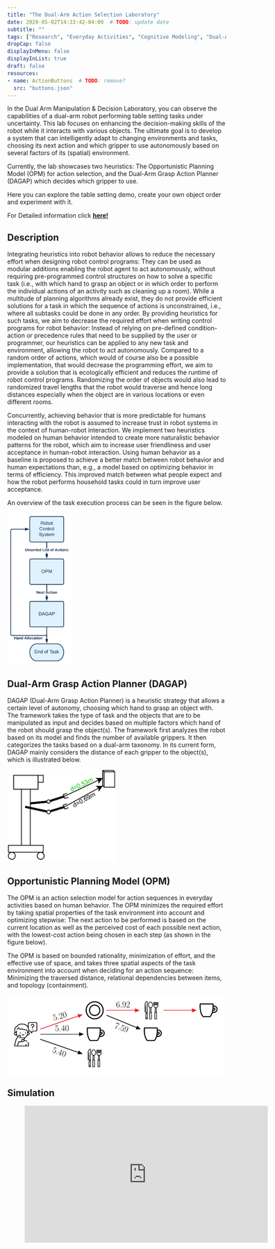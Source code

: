```yaml
---
title: "The Dual-Arm Action Selection Laboratory"
date: 2020-05-02T14:33:42-04:00  # TODO: update date
subtitle: ""
tags: ["Research", "Everyday Activities", "Cognitive Modeling", "Dual-Arm Manipulation", "Action Selection"]  # TODO: update tags
dropCap: false
displayInMenu: false
displayInList: true
draft: false
resources:
- name: ActionButtons  # TODO: remove?
  src: "buttons.json"
---
```


In the Dual Arm Manipulation & Decision Laboratory, you can observe the capabilities of a dual-arm robot performing table setting tasks under uncertainty.
This lab focuses on enhancing the decision-making skills of the robot while it interacts with various objects.
The ultimate goal is to develop a system that can intelligently adapt to changing environments and tasks, choosing its next action and which gripper to use autonomously based on several factors of its (spatial) environment. 

Currently, the lab showcases two heuristics: The Opportunistic Planning Model (OPM) for action selection, and the Dual-Arm Grasp Action Planner (DAGAP) which decides which gripper to use.

Here you can explore the table setting demo, create your own object order and experiment with it.

<div class="hidde-after-preview">
  For Detailed information click
  <a class="btn btn-success" target="_blank" href="the-dual-arm-action-selection-laboratory"><b>here!</b></a>
</div>

<!--more-->

<!-- <div class="main-well-flex-container" style="margin:20px;align-items: center;">

  <div style="flex:30%;">
      <img src="profile_picture.png" style="clip-path: circle(35%);">
  </div>

  <div style="flex:70%;">
    <h3>Replace with Name</h3>
    Tel:     +49 XXXXXXXXXX <br>
    Fax:     +49 XXXXXXXXXX <br>
    Mail:    <a href="mailto:XXXXXXX@cs.uni-bremen.de">XXXXXX@cs.uni-bremen.de</a> <br>
    <a style="color:red" href="https://ai.uni-bremen.de/team/XXXXXXXXX">
      <span style="font-size: 15px;">Profile</span>
    </a>
  </div>

</div> -->

Description
---
Integrating heuristics into robot behavior allows to reduce the necessary effort when designing robot control programs: They can be used as modular additions enabling the robot agent to act autonomously, without requiring pre-programmed control structures on how to solve a specific task (i.e., with which hand to grasp an object or in which order to perform the individual actions of an activity such as cleaning up a room).
While a multitude of planning algorithms already exist, they do not provide efficient solutions for a task in which the sequence of actions is unconstrained, i.e., where all subtasks could be done in any order. By providing heuristics for such tasks, we aim to decrease the required effort when writing control programs for robot behavior: Instead of relying on pre-defined condition-action or precedence rules that need to be supplied by the user or programmer, our heuristics can be applied to any new task and environment, allowing the robot to act autonomously. Compared to a random order of actions, which would of course also be a possible implementation, that would decrease the programming effort, we aim to provide a solution that is ecologically efficient and reduces the runtime of robot control programs. Randomizing the order of objects would also lead to randomized travel lengths that the robot would traverse and hence long distances especially when the object are in various locations or even different rooms.

Concurrently, achieving behavior that is more predictable for humans interacting with the robot is assumed to increase trust in robot systems in the context of human-robot interaction. We implement two heuristics modeled on human behavior intended to create more naturalistic behavior patterns for the robot, which aim to increase user friendliness and user acceptance in human-robot interaction. Using human behavior as a baseline is proposed to achieve a better match between robot behavior and human expectations than, e.g., a model based on optimizing behavior in terms of efficiency. This improved match between what people expect and how the robot performs household tasks could in turn improve user acceptance.

An overview of the task execution process can be seen in the figure below.

<img src="img/flowchart.png" alt="Task Execution Flowchart" width="150" />

Dual-Arm Grasp Action Planner (DAGAP)
---
DAGAP (Dual-Arm Grasp Action Planner) is a heuristic strategy that allows a certain level of autonomy, choosing which hand to grasp an object with.
The framework takes the type of task and the objects that are to be manipulated as input and decides based on multiple factors which hand of the robot should grasp the object(s).
The framework first analyzes the robot based on its model and finds the number of available grippers.
It then categorizes the tasks based on a dual-arm taxonomy.
In its current form, DAGAP mainly considers the distance of each gripper to the object(s), which is illustrated below.

<img src="img/dagap-algorithm.png" alt="DAGAP Model" width="250" />

Opportunistic Planning Model (OPM)
---
The OPM is an action selection model for action sequences in everyday activities based on human behavior. The OPM minimizes the required effort by taking spatial properties of the task environment into account and optimizing stepwise: The next action to be performed is based on the current location as well as the perceived cost of each possible next action, with the lowest-cost action being chosen in each step (as shown in the figure below).

The OPM is based on bounded rationality, minimization of effort, and the effective use of space, and takes three spatial aspects of the task environment into account when deciding for an action sequence: Minimizing the traversed distance, relational dependencies between items, and topology (containment).

<img src="img/example_model_visual.png" alt="OPM Example Model" width="500" />

Simulation
---

<figure class="video_container">
    <iframe width="560" height="315" src="https://www.youtube.com/embed/NXUWJXekih4?si=quAW9Y5WikVnZofR" title="YouTube video player" frameborder="0" allow="accelerometer; autoplay; clipboard-write; encrypted-media; gyroscope; picture-in-picture; web-share" referrerpolicy="strict-origin-when-cross-origin" allowfullscreen />
</figure>

Publications
---
- [P. Wenzl; H. Schultheis, "Action Selection in Everyday Activities: The Opportunistic Planning Model", Cognitive Science, 48: e13444.](https://onlinelibrary.wiley.com/doi/10.1111/cogs.13444)
